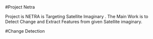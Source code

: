 #Project Netra 

Project is NETRA is Targeting Satellite Imaginary .
The Main Work is to Detect Change and Extract Features from given Satellite imaginary.

#Change Detection

